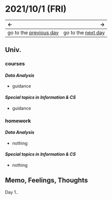# 2021/10/1 (FRI)
|←|→|
|:---|---:|
go to the [previous day](../30th.md) | go to the [next day](./2nd.md)

## Univ.
### courses
#### *Data Analysis*
- guidance

#### *Special topics in Information & CS*
- guidance

### homework
#### *Data Analysis*
- nothing

#### *Special topics in Information & CS*
- nothing

## Memo, Feelings, Thoughts
Day 1..
